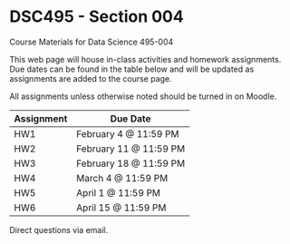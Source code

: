 # DSC495 - Section 004
Course Materials for Data Science 495-004

This web page will house in-class activities and homework assignments. Due dates can be found in the table below and will be updated as assignments are added to the course page. 

All assignments unless otherwise noted should be turned in on Moodle. 

<div align="center">
  
| Assignment | Due Date|
| -- | -- |
|HW1 | February 4 @ 11:59 PM |
|HW2 | February 11 @ 11:59 PM |
|HW3 | February 18 @ 11:59 PM |
|HW4 | March 4 @ 11:59 PM |
|HW5 | April 1 @ 11:59 PM |
|HW6 | April 15 @ 11:59 PM |
  
</div>

Direct questions via email. 
